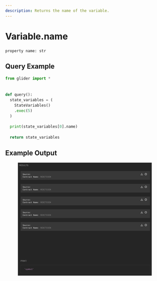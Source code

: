 ```yaml
---
description: Returns the name of the variable.
---
```


# Variable.name

`property name: str`

## Query Example

```python
from glider import *


def query():
  state_variables = (
    StateVariables()
    .exec(5)
  )

  print(state_variables[0].name)

  return state_variables
```

## Example Output

<figure><img src="../../../.gitbook/assets/image (9) (1) (1) (1) (1) (1) (1).png" alt=""><figcaption></figcaption></figure>

